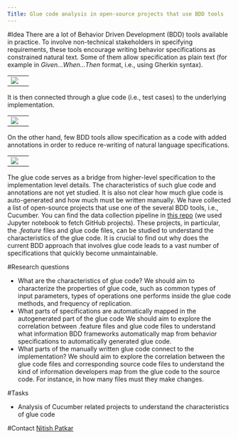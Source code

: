 ```yaml
---
Title: Glue code analysis in open-source projects that use BDD tools
---
```


#Idea
There are a lot of Behavior Driven Development (BDD) tools available in practice.
To involve non-technical stakeholders in specifying requirements, these tools encourage writing behavior specifications as constrained natural text.
Some of them allow specification as plain text (for example in *Given...When...Then* format, i.e., using Gherkin syntax).

| | |
|---|---|
|<img style="text-align:center" src="http://scg.unibe.ch/download/Nitish/bdd_scenario.png" />|

It is then connected through a glue code (i.e., test cases) to the underlying implementation.

| | |
|---|---|
|<img style="text-align:center" src="http://scg.unibe.ch/download/Nitish/glue_code_example.png" />|
 
On the other hand, few BDD tools allow specification as a code with added annotations in order to reduce re-writing of natural language specifications. 

| | |
|---|---|
|<img style="text-align:center" src="http://scg.unibe.ch/download/Nitish/fixture_annotations.png" />|

The glue code serves as a bridge from higher-level specification to the implementation level details.
The characteristics of such glue code and annotations are not yet studied. 
It is also not clear how much glue code is auto-generated and how much must be written manually.
We have collected a list of open-source projects that use one of the several BDD tools, i.e., Cucumber.
You can find the data collection pipeline in [this repo](https://github.com/CodeOneTwo/software-composition-seminar) (we used Jupyter notebook to fetch GitHub projects).
These projects, in particular, the *.feature* files and glue code files, can be studied to understand the characteristics of the glue code. 
It is crucial to find out why does the current BDD approach that involves glue code leads to a vast number of specifications that quickly become unmaintainable.  

#Research questions

-  What are the characteristics of glue code? We should aim to characterize the properties of glue code, such as common types of input parameters, types of operations one performs inside the glue code methods, and frequency of replication.
-  What parts of specifications are automatically mapped in the autogenerated part of the glue code We should aim to explore the correlation between .feature files and glue code files to understand what information BDD frameworks automatically map from behavior specifications to automatically generated glue code.
-  What parts of the manually written glue code connect to the implementation? We should aim to explore the correlation between the glue code files and corresponding source code files to understand the kind of information developers map from the glue code to the source code. For instance, in how many files must they make changes.

#Tasks

- Analysis of Cucumber related projects to understand the characteristics of glue code

#Contact 
[Nitish Patkar](%base_url%/staff/NitishPatkar)
